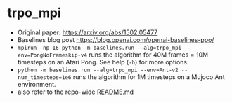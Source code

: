# trpo_mpi

- Original paper: https://arxiv.org/abs/1502.05477
- Baselines blog post https://blog.openai.com/openai-baselines-ppo/
- `mpirun -np 16 python -m baselines.run --alg=trpo_mpi --env=PongNoFrameskip-v4` runs the algorithm for 40M frames = 10M timesteps on an Atari Pong. See help (`-h`) for more options.
- `python -m baselines.run --alg=trpo_mpi --env=Ant-v2 --num_timesteps=1e6` runs the algorithm for 1M timesteps on a Mujoco Ant environment. 
- also refer to the repo-wide [README.md](../../README.md#training-models)
